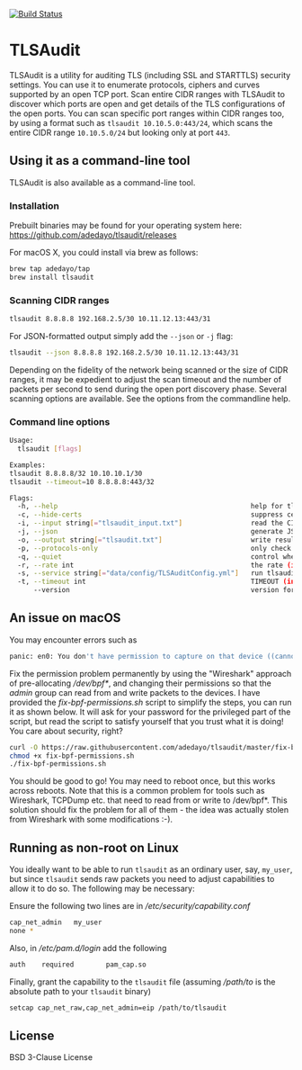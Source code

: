 [![Build Status](https://travis-ci.org/adedayo/tlsaudit.svg?branch=master)](https://travis-ci.org/adedayo/tlsaudit)

# TLSAudit 
TLSAudit is a utility for auditing TLS (including SSL and STARTTLS) security settings. You can use it to enumerate protocols, ciphers and curves supported by an open TCP port. Scan entire CIDR ranges with TLSAudit to discover which ports are open and get details of the TLS configurations of the open ports. You can scan specific port ranges within CIDR ranges too, by using a format such as `tlsaudit 10.10.5.0:443/24`, which scans the entire CIDR range `10.10.5.0/24` but looking only at port `443`. 

## Using it as a command-line tool
TLSAudit is also available as a command-line tool. 

### Installation
Prebuilt binaries may be found for your operating system here: https://github.com/adedayo/tlsaudit/releases

For macOS X, you could install via brew as follows:
```bash
brew tap adedayo/tap
brew install tlsaudit
``` 

### Scanning CIDR ranges

```bash
tlsaudit 8.8.8.8 192.168.2.5/30 10.11.12.13:443/31
```

For JSON-formatted output simply add the `--json` or `-j` flag:

```bash
tlsaudit --json 8.8.8.8 192.168.2.5/30 10.11.12.13:443/31
```
Depending on the fidelity of the network being scanned or the size of CIDR ranges, it may be expedient to adjust the scan timeout and the number of packets per second to send during the open port discovery phase. Several scanning options are available. See the options from the commandline help.

### Command line options

```bash
Usage:
  tlsaudit [flags]

Examples:
tlsaudit 8.8.8.8/32 10.10.10.1/30
tlsaudit --timeout=10 8.8.8.8:443/32

Flags:
  -h, --help                                                help for tlsaudit
  -c, --hide-certs                                          suppress certificate information in output (default: false)
  -i, --input string[="tlsaudit_input.txt"]                 read the CIDR range, IPs and domains to scan from an input FILE separated by commas, or newlines (default "tlsaudit_input.txt")
  -j, --json                                                generate JSON output
  -o, --output string[="tlsaudit.txt"]                      write results into an output FILE (default "tlsaudit.txt")
  -p, --protocols-only                                      only check supported protocols - will not do detailed checks on supported ciphers (default: false)
  -q, --quiet                                               control whether to produce a running commentary of progress or stay quiet till the end (default: false)
  -r, --rate int                                            the rate (in packets per second) that we should use to scan for open ports (default 1000)
  -s, --service string[="data/config/TLSAuditConfig.yml"]   run tlsaudit as a service (default "data/config/TLSAuditConfig.yml")
  -t, --timeout int                                         TIMEOUT (in seconds) to adjust how much we are willing to wait for servers to come back with responses. Smaller timeout sacrifices accuracy for speed (default 5)
      --version                                             version for tlsaudit
```

## An issue on macOS
You may encounter errors such as 
```bash
panic: en0: You don't have permission to capture on that device ((cannot open BPF device) /dev/bpf0: Permission denied)
```
Fix the permission problem permanently by using the "Wireshark" approach of pre-allocating _/dev/bpf*_, and changing their permissions so that the _admin_ group can read from and write packets to the devices. I have provided the _fix-bpf-permissions.sh_ script to simplify the steps, you can run it as shown below. It will ask for your password for the privileged part of the script, but read the script to satisfy yourself that you trust what it is doing! You care about security, right?

```bash
curl -O https://raw.githubusercontent.com/adedayo/tlsaudit/master/fix-bpf-permissions.sh
chmod +x fix-bpf-permissions.sh
./fix-bpf-permissions.sh  
```

You should be good to go! You may need to reboot once, but this works across reboots. Note that this is a common problem for tools such as Wireshark, TCPDump etc. that need to read from or write to /dev/bpf*. This solution should fix the problem for all of them - the idea was actually stolen from Wireshark with some modifications :-).

## Running as non-root on Linux
You ideally want to be able to run `tlsaudit` as an ordinary user, say, `my_user`, but since `tlsaudit` sends raw packets you need to adjust capabilities to allow it to do so. The following may be necessary:

Ensure the following two lines are in _/etc/security/capability.conf_
```bash
cap_net_admin   my_user
none *
```

Also, in _/etc/pam.d/login_ add the following 
```bash
auth    required        pam_cap.so
```

Finally, grant the capability to the `tlsaudit` file (assuming _/path/to_ is the absolute path to your `tlsaudit` binary)
```bash
setcap cap_net_raw,cap_net_admin=eip /path/to/tlsaudit
```
## License
BSD 3-Clause License